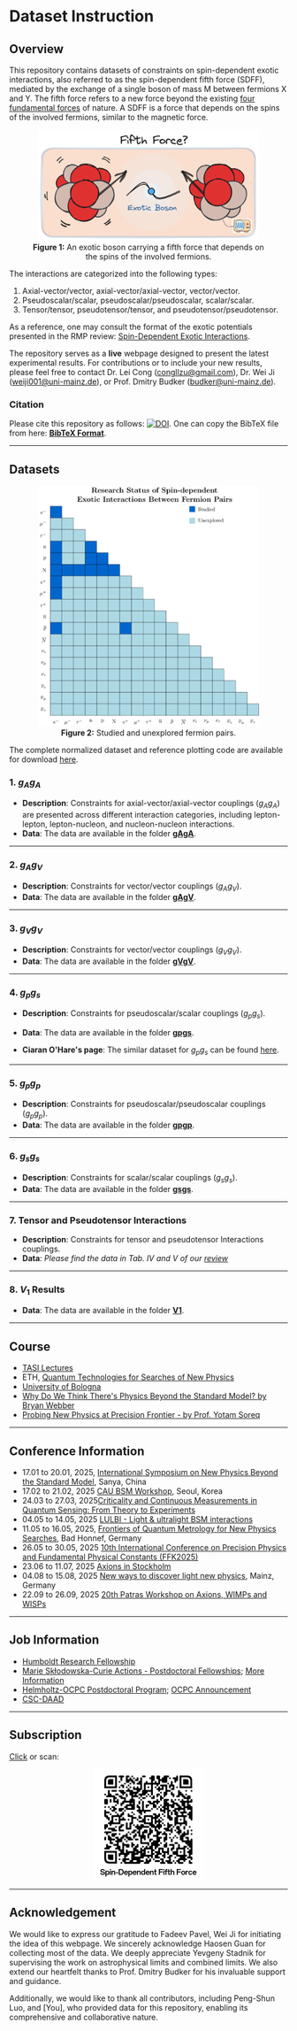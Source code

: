 # Dataset Instruction

## Overview

This repository contains datasets of constraints on spin-dependent exotic interactions, also referred to as the spin-dependent fifth force (SDFF), mediated by the exchange of a single boson of mass M between fermions X and Y. The fifth force refers to a new force beyond the existing [four fundamental forces](https://www2.lbl.gov/abc/wallchart/chapters/04/0.html) of nature. A SDFF is a force that depends on the spins of the involved fermions, similar to the magnetic force. 

<figure style="text-align:center;">
  <img src="./Cover.png" alt="My Figure" width="400">
  <figcaption><b>Figure 1:</b> An exotic boson carrying a fifth force that depends on the spins of the involved fermions.</figcaption>
</figure>

The interactions are categorized into the following types:

1. Axial-vector/vector, axial-vector/axial-vector, vector/vector.
2. Pseudoscalar/scalar, pseudoscalar/pseudoscalar, scalar/scalar.
3. Tensor/tensor, pseudotensor/tensor, and pseudotensor/pseudotensor.

As a reference, one may consult the format of the exotic potentials presented in the RMP review: [Spin-Dependent Exotic Interactions](https://link.aps.org/doi/10.1103/RevModPhys.97.025005).

The repository serves as a **live** webpage designed to present the latest experimental results. For contributions or to include your new results, please feel free to contact Dr. Lei Cong (congllzu@gmail.com), Dr. Wei Ji (weiji001@uni-mainz.de), or Prof. Dmitry Budker (budker@uni-mainz.de).

### Citation

Please cite this repository as follows: [![DOI](https://zenodo.org/badge/DOI/10.5281/zenodo.14572652.svg)](https://doi.org/10.5281/zenodo.14572652). One can copy the BibTeX file from here: [**BibTeX Format**](./Citation.bib).

---

## Datasets

<figure style="text-align:center;">
  <img src="./FermionPairs.png" alt="My Figure" width="400">
  <figcaption><b>Figure 2:</b> Studied and unexplored fermion pairs.</figcaption>
</figure>

The complete normalized dataset and reference plotting code are available for download [here](Dataset/normalized_dataset.zip).

### 1. $g_Ag_A$

- **Description**: Constraints for axial-vector/axial-vector couplings ($g_Ag_A$) are presented across different interaction categories, including lepton-lepton, lepton-nucleon, and nucleon-nucleon interactions.
- **Data**: The data are available in the folder [**gAgA**](https://github.com/Lei-Cong/Spin-Dependent-5th-Force-Limits/tree/main/Dataset/normalized/gAgA).

---

### 2. $g_Ag_V$
- **Description**: Constraints for vector/vector couplings ($g_Ag_V$).
- **Data**: The data are available in the folder [**gAgV**](https://github.com/Lei-Cong/Spin-Dependent-5th-Force-Limits/tree/main/Dataset/normalized/gAgV).

---

### 3. $g_Vg_V$
- **Description**: Constraints for vector/vector couplings ($g_Vg_V$).
- **Data**: The data are available in the folder [**gVgV**](https://github.com/Lei-Cong/Spin-Dependent-5th-Force-Limits/tree/main/Dataset/normalized/gVgV).

---

### 4. $g_pg_s$
- **Description**: Constraints for pseudoscalar/scalar couplings ($g_pg_s$).
- **Data**: The data are available in the folder [**gpgs**](https://github.com/Lei-Cong/Spin-Dependent-5th-Force-Limits/tree/main/Dataset/normalized/gpgs).

-  **Ciaran O'Hare's page**: The similar dataset for $g_pg_s$ can be found [here](https://github.com/cajohare/AxionLimits/tree/v1.0).

---

### 5. $g_pg_p$
- **Description**: Constraints for pseudoscalar/pseudoscalar couplings ($g_pg_p$).
- **Data**: The data are available in the folder [**gpgp**](https://github.com/Lei-Cong/Spin-Dependent-5th-Force-Limits/tree/main/Dataset/normalized/gpgp).

---

### 6. $g_sg_s$
- **Description**: Constraints for scalar/scalar couplings ($g_sg_s$).
- **Data**: The data are available in the folder [**gsgs**](https://github.com/Lei-Cong/Spin-Dependent-5th-Force-Limits/tree/main/Dataset/normalized/gsgs).

---


### 7. Tensor and Pseudotensor Interactions
- **Description**: Constraints for tensor and pseudotensor Interactions couplings.
- **Data**: *Please find the data in Tab. IV and V of our [review](https://doi.org/10.48550/arXiv.2408.15691)*

---

### 8. $V_1$ Results
- **Data**: The data are available in the folder [**V1**](https://github.com/Lei-Cong/Spin-Dependent-5th-Force-Limits/tree/main/Dataset/normalized/V1).
 
---
## Course
 - [TASI Lectures](https://www.colorado.edu/physics/events/summer-intensive-programs/theoretical-advanced-study-institute-elementary-particle-physics#TASI-2023)
 - ETH, [Quantum Technologies for Searches of New Physics](https://www.lehrbetrieb.ethz.ch/Vorlesungsverzeichnis/dozent.view?dozide=10032887&ansicht=2&semkez=2024W&lang=en)
- [University of Bologna](https://www.unibo.it/en/study/phd-professional-masters-specialisation-schools-and-other-programmes/course-unit-catalogue/course-unit/2024/492255)
- [Why Do We Think There's Physics Beyond the Standard Model? by Bryan Webber](https://www.youtube.com/watch?v=ZtKGH9qiWgQ&ab_channel=KavliInstituteforTheoreticalPhysics)
- [Probing New Physics at Precision Frontier - by Prof. Yotam Soreq ](https://www.google.com.hk/search?q=Prof.+Yotam+Soreq+%28Technion%29%3A+Probing+new+hadronic+forces+with+heavy+exotic+atoms+&sca_esv=021eb8b12bbb8799&hl=zh-CN&source=hp&ei=6TCcZ7qIE8Kxi-gP1YbvkAI&iflsig=ACkRmUkAAAAAZ5w--W6jyEqPjpWvvfEaxyphuZtvijwJ#fpstate=ive&vld=cid:a10a29a8,vid:jvxmCcIO1rA,st:0)


---


## Conference Information
- 17.01 to 20.01, 2025, [International Symposium on New Physics Beyond the Standard Model](https://isnp2025.casconf.cn/page/1830408968258850816), Sanya, China
- 17.02 to 21.02, 2025 [CAU BSM Workshop](https://indico.cern.ch/event/1492675/), Seoul, Korea
- 24.03 to 27.03, 2025[Criticality and Continuous Measurements in Quantum Sensing: From Theory to Experiments](https://indico.sns.it/event/81/)
- 04.05 to 14.05, 2025 [LULBI - Light \& ultralight BSM interactions](https://conferences.weizmann.ac.il/SRitp/May2025/sritp-advanced-school-lulbi-light-ultralight-bsm-interactions)
- 11.05 to 16.05, 2025, [Frontiers of Quantum Metrology for New Physics Searches](https://www.dpg-physik.de/veranstaltungen/2025/quantum_metrology_for_new_physics_searches), Bad Honnef, Germany
- 26.05 to 30.05, 2025 [10th International Conference on Precision Physics and Fundamental Physical Constants (FFK2025)](https://www.ffk2025.candela.org.pl/)
- 23.06 to 11.07, 2025 [Axions in Stockholm](https://indico.fysik.su.se/event/8808/)
- 04.08 to 15.08, 2025 [New ways to discover light new physics](https://indico.mitp.uni-mainz.de/event/410/), Mainz, Germany
- 22.09 to 26.09, 2025 [20th Patras Workshop on Axions, WIMPs and WISPs](https://agenda.infn.it/event/46273/overview)
 
---


## Job Information
- [Humboldt Research Fellowship](https://www.humboldt-foundation.de/en/apply/sponsorship-programmes/humboldt-research-fellowship)
- [Marie Skłodowska-Curie Actions - Postdoctoral Fellowships](https://marie-sklodowska-curie-actions.ec.europa.eu/actions/postdoctoral-fellowships); [More Information](https://mp.weixin.qq.com/s/Gx92VvQ4Hl2UAyHi9A3gFA)
- [Helmholtz-OCPC Postdoctoral Program](https://www.helmholtz.de/assets/helmholtz_gemeinschaft/user_upload/Ausschreibungen/2023/Call_Helmholtz-OCPC-Postdocprogram_2023.pdf); [OCPC Announcement](https://www.chinapostdoctor.org.cn/article?inid=cbcb0e46-8ed6-44ef-94c5-f2d78b8055c5&catname=%E9%80%9A%E7%9F%A5%E5%85%AC%E5%91%8A&catid=8c892b1c-4ade-4a5f-9a87-5e736cb5e9f9)
- [CSC-DAAD](https://www2.daad.de/deutschland/stipendium/datenbank/en/21148-scholarship-database/?detail=50015315)

---

## Subscription

[Click](https://docs.google.com/forms/d/1uBL-03QrSyvg8hI3q2GMD_WNH4RxMFbJobg6wHXMI7I/edit?usp=forms_home&ouid=108197834418205394547&ths=true) or scan:

<figure style="text-align:center;">
  <img src="./QR-QODE2.png" alt="My Figure" width="200">
</figure>

---

## Acknowledgement

We would like to express our gratitude to Fadeev Pavel, Wei Ji for initiating the idea of this webpage. We sincerely acknowledge Haosen Guan for collecting most of the data. We deeply appreciate Yevgeny Stadnik for supervising the work on astrophysical limits and combined limits. We also extend our heartfelt thanks to Prof. Dmitry Budker for his invaluable support and guidance.

Additionally, we would like to thank all contributors, including Peng-Shun Luo, and [You], who provided data for this repository, enabling its comprehensive and collaborative nature.
